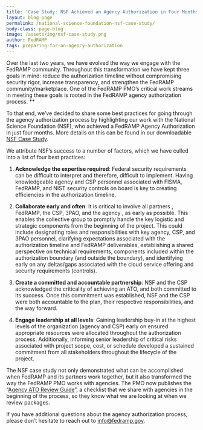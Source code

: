 ```yaml
---
title: 'Case Study: NSF Achieved an Agency Authorization in Four Months'
layout: blog-page
permalink: /national-science-foundation-nsf-case-study/
body-class: page-blog
image: /assets/img/nsf-case-study.png
author: FedRAMP
tags: preparing-for-an-agency-authorization
---
```

Over the last two years, we have evolved the way we engage with the FedRAMP community. Throughout this transformation we have kept three goals in mind: reduce the authorization timeline without compromising security rigor, increase transparency, and strengthen the FedRAMP community/marketplace. One of the FedRAMP PMO’s critical work streams in meeting these goals is rooted in the FedRAMP agency authorization process. **

To that end, we’ve decided to share some best practices for going through the agency authorization process by highlighting our work with the National Science Foundation (NSF), who achieved a FedRAMP Agency Authorization in just four months. More details on this can be found in our downloadable [NSF Case Study](https://fedramp-gov/assets/resources/documents/FedRAMP_NSF_Case_Study.pdf).

We attribute NSF’s success to a number of factors, which we have culled into a list of four best practices:


  1. **Acknowledge the expertise required**: Federal security requirements can be difficult to interpret and therefore, difficult to implement. Having knowledgeable agency and CSP personnel associated with FISMA, FedRAMP, and NIST security controls on board is key to creating efficiencies in the authorization timeline.

  2. **Collaborate early and often**: It is critical to involve all partners , FedRAMP, the CSP, 3PAO, and the agency , as early as possible. This enables the collective group to promptly handle the key logistic and strategic components from the beginning of the project. This could include designating roles and responsibilities with key agency, CSP, and 3PAO personnel, clarifying expectations associated with the authorization timeline and FedRAMP deliverables, establishing a shared perspective on technical requirements, components included within the authorization boundary (and outside the boundary), and identifying early on any deltas/gaps associated with the cloud service offering and security requirements (controls).  

  3. **Create a committed and accountable partnership**: NSF and the CSP acknowledged the criticality of achieving an ATO, and both committed to its success. Once this commitment was established, NSF and the CSP were both accountable to the plan, their respective responsibilities, and the way forward.

  4. **Engage leadership at all levels**: Gaining leadership buy-in at the highest levels of the organization (agency and CSP) early on ensured appropriate resources were allocated throughout the authorization process. Additionally, informing senior leadership of critical risks associated with project scope, cost, or schedule developed a sustained commitment from all stakeholders throughout the lifecycle of the project.  


The NSF case study not only demonstrated what can be accomplished when FedRAMP and its partners work together, but it also transformed the way the FedRAMP PMO works with agencies. The PMO now publishes the “[Agency ATO Review Guide](https://s3.amazonaws.com/sitesusa/wp-content/uploads/sites/482/2016/06/Agency-ATO-Report-Template-Version-2.10-b.pdf)”, a checklist that we share with agencies in the beginning of the process, so they know what we are looking at when we review packages.

If you have additional questions about the agency authorization process, please don’t hesitate to reach out to [info@fedramp.gov](mailto:info@fedramp.gov).
